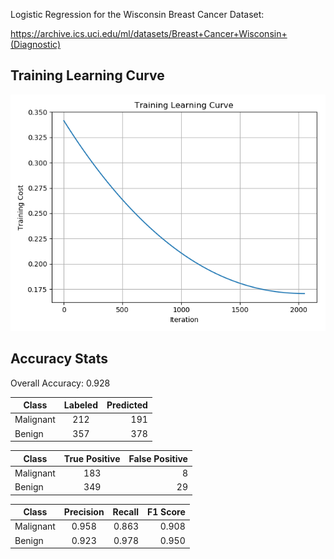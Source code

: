 Logistic Regression for the Wisconsin Breast Cancer Dataset:

https://archive.ics.uci.edu/ml/datasets/Breast+Cancer+Wisconsin+(Diagnostic)

## Training Learning Curve

![Training Learning Curve](training_learning_curve.png)

## Accuracy Stats

Overall Accuracy: 0.928

| Class         | Labeled       | Predicted|
| ------------- |:-------------:| -------------:|
| Malignant     | 212           | 191           |
| Benign        | 357           | 378           |

| Class         | True Positive | False Positive|
| ------------- |:-------------:| -------------:|
| Malignant     | 183           | 8             |
| Benign        | 349           | 29            |

| Class         | Precision     | Recall| F1 Score |
| ------------- |:-------------:| -----:| --------:|
| Malignant     | 0.958         | 0.863 | 0.908    |
| Benign        | 0.923         | 0.978 | 0.950    |

